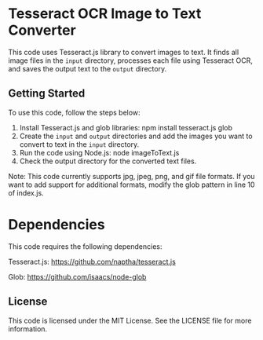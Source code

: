 # Tesseract OCR Image to Text Converter

This code uses Tesseract.js library to convert images to text. It finds all image files in the `input` directory, processes each file using Tesseract OCR, and saves the output text to the `output` directory.

## Getting Started

To use this code, follow the steps below:

1. Install Tesseract.js and glob libraries: npm install tesseract.js glob
2. Create the `input` and `output` directories and add the images you want to convert to text in the `input` directory.
3. Run the code using Node.js: node imageToText.js
4. Check the output directory for the converted text files.

Note: This code currently supports jpg, jpeg, png, and gif file formats. If you want to add support for additional formats, modify the glob pattern in line 10 of index.js.
# Dependencies

This code requires the following dependencies:

Tesseract.js: https://github.com/naptha/tesseract.js

Glob: https://github.com/isaacs/node-glob


## License

This code is licensed under the MIT License. See the LICENSE file for more information.
